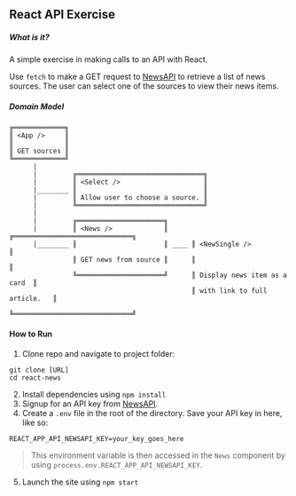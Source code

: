 ## React API Exercise

##### What is it? 
A simple exercise in making calls to an API with React. 

Use `fetch` to make a GET request to [NewsAPI](https://newsapi.org) to retrieve a list of news sources. The user can select one of the sources to view their news items. 

##### Domain Model

```
╔═════════════╗
║ <App />     ║
║             ║
║ GET sources ║
╚═════════════╝
      |
      |         ╔════════════════════════════════╗
      |         ║ <Select />                     ║
      |________ ║                                ║
      |         ║ Allow user to choose a source. ║
      |         ╚════════════════════════════════╝
      |
      |         ╔══════════════════════╗
      |         ║ <News />             ║      ╔══════════════════════════════╗
      |________ ║                      ║ ____ ║ <NewSingle />                ║
                ║ GET news from source ║      ║                              ║
                ╚══════════════════════╝      ║ Display news item as a card  ║
                                              ║ with link to full article.   ║
                                              ╚══════════════════════════════╝
```

#### How to Run
1. Clone repo and navigate to project folder: 
```
git clone [URL]
cd react-news
```
2. Install dependencies using `npm install`
3. Signup for an API key from [NewsAPI](https://newsapi.org).
4. Create a `.env` file in the root of the directory. Save your API key in here, like so:
```
REACT_APP_API_NEWSAPI_KEY=your_key_goes_here
```
> This environment variable is then accessed in the `News` component by using `process.env.REACT_APP_API_NEWSAPI_KEY`. 

5. Launch the site using `npm start`

